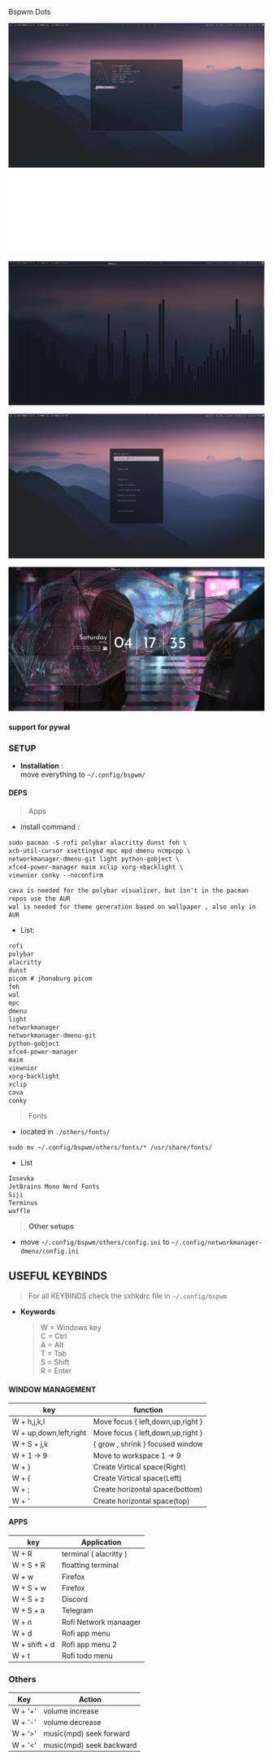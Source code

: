 Bspwm Dots

![img](./.images/img1.png)

![img](./.images/conky.img)

![img](./.images/img3.png)

![img2](./.images/img2.png)

![img4](./.images/img4.png)

#### support for pywal

### SETUP

- **Installation** :
  \
  move everything to `~/.config/bspwm/`

#### DEPS

> Apps

- install command :

```shell
sudo pacman -S rofi polybar alacritty dunst feh \
xcb-util-cursor xsettingsd mpc mpd dmenu ncmpcpp \
networkmanager-dmenu-git light python-gobject \
xfce4-power-manager maim xclip xorg-xbacklight \
viewnior conky --noconfirm
```

```shell
cava is needed for the polybar visualizer, but isn't in the pacman repos use the AUR
wal is needed for theme generation based on wallpaper , also only in AUR
```

- List:

```shell
rofi
polybar
alacritty
dunst
picom # jhonaburg picom
feh
wal
mpc
dmenu
light
networkmanager
networkmanager-dmenu-git
python-gobject
xfce4-power-manager
maim
viewnior
xorg-backlight
xclip
cava
conky
```

> Fonts

- located in `./others/fonts/`

```shell
sudo mv ~/.config/bspwm/others/fonts/* /usr/share/fonts/
```

- List

```shell
Iosevka
JetBrains Mono Nerd Fonts
Siji
Terminus
waffle
```

> **Other setups**

- move `~/.config/bspwm/others/config.ini` to
  `~/.config/networkmanager-dmenu/config.ini`

## USEFUL KEYBINDS

> For all KEYBINDS check the sxhkdrc file in `~/.config/bspwm`

- **Keywords**
  > W = Windows key\
  > C = Ctrl\
  > A = Alt\
  > T = Tab\
  > S = Shift\
  > R = Enter

#### WINDOW MANAGEMENT

| key                    | function                          |
| ---------------------- | --------------------------------- |
| W + h,j,k,l            | Move focus { left,down,up,right } |
| W + up,down,left,right | Move focus { left,down,up,right } |
| W + S + j,k            | { grow , shrink } focused window  |
| W + 1 -> 9             | Move to workspace 1 -> 9          |
| W + }                  | Create Virtical space(Right)      |
| W + {                  | Create Virtical space(Left)       |
| W + ;                  | Create horizontal space(bottom)   |
| W + '                  | Create horizontal space(top)      |

#### APPS

| key           | Application            |
| ------------- | ---------------------- |
| W + R         | terminal ( alacritty ) |
| W + S + R     | floatting terminal     |
| W + w         | Firefox                |
| W + S + w     | Firefox                |
| W + S + z     | Discord                |
| W + S + a     | Telegram               |
| W + n         | Rofi Network manaager  |
| W + d         | Rofi app menu          |
| W + shift + d | Rofi app menu 2        |
| W + t         | Rofi todo menu         |

### Others

| Key     | Action                   |
| ------- | ------------------------ |
| W + '+' | volume increase          |
| W + '-' | volume decrease          |
| W + '>' | music(mpd) seek forward  |
| W + '<' | music(mpd) seek backward |
